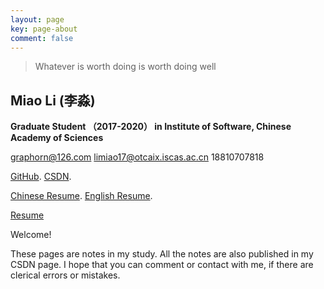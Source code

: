```yaml
---
layout: page
key: page-about
comment: false
---
```




> Whatever is worth doing is worth doing well

## **Miao Li (李淼)**

**Graduate Student （2017-2020） in Institute of Software, Chinese Academy of Sciences**  

graphorn@126.com     limiao17@otcaix.iscas.ac.cn     18810707818  

[GitHub](https://github.com/seektech).     [CSDN](http://blog.csdn.net/u013413471).  

[Chinese Resume](https://github.com/graphorn/Resume-MiaoLI/blob/master/AwesomeCV_CH/resume.pdf).      [English Resume](https://github.com/graphorn/Resume-MiaoLI/blob/master/AwesomeCV_EN/resume.pdf).  

[Resume](./papers/acd.pdf)


> 





Welcome! 

These pages are notes in my study. All the notes are also published in my CSDN page. I hope that you can comment or contact with me, if there are clerical errors or mistakes.  


